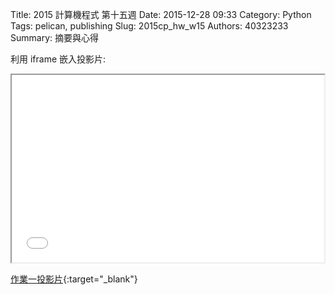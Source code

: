 Title: 2015 計算機程式 第十五週
Date: 2015-12-28 09:33
Category: Python
Tags: pelican, publishing
Slug: 2015cp_hw_w15
Authors: 40323233
Summary: 摘要與心得


利用 iframe 嵌入投影片:

<iframe src="simplest10.html" width="500" height="300"></iframe>

[作業一投影片](simplest10.html){:target="_blank"}